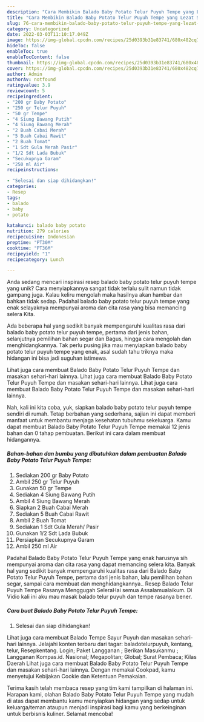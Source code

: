 ```yaml
---
description: "Cara Membikin Balado Baby Potato Telur Puyuh Tempe yang Lezat Sekali"
title: "Cara Membikin Balado Baby Potato Telur Puyuh Tempe yang Lezat Sekali"
slug: 76-cara-membikin-balado-baby-potato-telur-puyuh-tempe-yang-lezat-sekali
category: Uncategorized
date: 2022-03-03T11:10:17.049Z
image: https://img-global.cpcdn.com/recipes/25d0393b31e83741/680x482cq70/balado-baby-potato-telur-puyuh-tempe-foto-resep-utama.jpg
hideToc: false
enableToc: true
enableTocContent: false
thumbnail: https://img-global.cpcdn.com/recipes/25d0393b31e83741/680x482cq70/balado-baby-potato-telur-puyuh-tempe-foto-resep-utama.jpg
cover: https://img-global.cpcdn.com/recipes/25d0393b31e83741/680x482cq70/balado-baby-potato-telur-puyuh-tempe-foto-resep-utama.jpg
author: Admin
authorAv: notfound
ratingvalue: 3.9
reviewcount: 5
recipeingredient:
- "200 gr Baby Potato"
- "250 gr Telur Puyuh"
- "50 gr Tempe"
- "4 Siung Bawang Putih"
- "4 Siung Bawang Merah"
- "2 Buah Cabai Merah"
- "5 Buah Cabai Rawit"
- "2 Buah Tomat"
- "1 Sdt Gula Merah Pasir"
- "1/2 Sdt Lada Bubuk"
- "Secukupnya Garam"
- "250 ml Air"
recipeinstructions:

- "Selesai dan siap dihidangkan!"
categories:
- Resep
tags:
- balado
- baby
- potato

katakunci: balado baby potato 
nutrition: 279 calories
recipecuisine: Indonesian
preptime: "PT30M"
cooktime: "PT36M"
recipeyield: "1"
recipecategory: Lunch

---
```





Anda sedang mencari inspirasi resep balado baby potato telur puyuh tempe yang unik? Cara menyiapkannya sangat tidak terlalu sulit namun tidak gampang juga. Kalau keliru mengolah maka hasilnya akan hambar dan bahkan tidak sedap. Padahal balado baby potato telur puyuh tempe yang enak selayaknya mempunyai aroma dan cita rasa yang bisa memancing selera Kita.





Ada beberapa hal yang sedikit banyak mempengaruhi kualitas rasa dari balado baby potato telur puyuh tempe, pertama dari jenis bahan, selanjutnya pemilihan bahan segar dan Bagus, hingga cara mengolah dan menghidangkannya. Tak perlu pusing jika mau menyiapkan balado baby potato telur puyuh tempe yang enak,      asal sudah tahu triknya maka hidangan ini bisa jadi suguhan istimewa.














Lihat juga cara membuat Balado Baby Potato Telur Puyuh Tempe dan masakan sehari-hari lainnya. Lihat juga cara membuat Balado Baby Potato Telur Puyuh Tempe dan masakan sehari-hari lainnya. Lihat juga cara membuat Balado Baby Potato Telur Puyuh Tempe dan masakan sehari-hari lainnya.






Nah, kali ini kita coba, yuk, siapkan balado baby potato telur puyuh tempe sendiri di rumah. Tetap berbahan yang sederhana, sajian ini dapat memberi manfaat untuk membantu menjaga kesehatan tubuhmu sekeluarga. Kamu dapat membuat Balado Baby Potato Telur Puyuh Tempe memakai 12 jenis bahan dan 0 tahap pembuatan. Berikut ini cara dalam membuat hidangannya.

<!--inarticleads1-->

##### Bahan-bahan dan bumbu yang dibutuhkan dalam pembuatan Balado Baby Potato Telur Puyuh Tempe:

1. Sediakan 200 gr Baby Potato
1. Ambil 250 gr Telur Puyuh
1. Gunakan 50 gr Tempe
1. Sediakan 4 Siung Bawang Putih
1. Ambil 4 Siung Bawang Merah
1. Siapkan 2 Buah Cabai Merah
1. Sediakan 5 Buah Cabai Rawit
1. Ambil 2 Buah Tomat
1. Sediakan 1 Sdt Gula Merah/ Pasir
1. Gunakan 1/2 Sdt Lada Bubuk
1. Persiapkan Secukupnya Garam
1. Ambil 250 ml Air


Padahal Balado Baby Potato Telur Puyuh Tempe yang enak harusnya sih mempunyai aroma dan cita rasa yang dapat memancing selera kita. Banyak hal yang sedikit banyak mempengaruhi kualitas rasa dari Balado Baby Potato Telur Puyuh Tempe, pertama dari jenis bahan, lalu pemilihan bahan segar, sampai cara membuat dan menghidangkannya.. Resep Balado Telur Puyuh Tempe Rasanya Menggugah SeleraHai semua Assalamualaikum. Di Vidio kali ini aku mau masak balado telur puyuh dan tempe rasanya bener. 

<!--inarticleads2-->

##### Cara buat Balado Baby Potato Telur Puyuh Tempe:


1. Selesai dan siap dihidangkan!

Lihat juga cara membuat Balado Tempe Sayur Puyuh dan masakan sehari-hari lainnya. Jelajahi konten terbaru dari tagar: baladotelurpuyuh, kentang, telur, Resepkentang. Login; Paket Langganan ; Berikan Masukanmu ; Langganan Kompas.id. Nasional; Megapolitan; Global; Surat Pembaca; Kilas Daerah Lihat juga cara membuat Balado Baby Potato Telur Puyuh Tempe dan masakan sehari-hari lainnya. Dengan memakai Cookpad, kamu menyetujui Kebijakan Cookie dan Ketentuan Pemakaian. 

Terima kasih telah membaca resep yang tim kami tampilkan di halaman ini. Harapan kami, olahan Balado Baby Potato Telur Puyuh Tempe yang mudah di atas dapat membantu kamu menyiapkan hidangan yang sedap untuk keluarga/teman ataupun menjadi inspirasi bagi kamu yang berkeinginan untuk berbisnis kuliner. Selamat mencoba!
